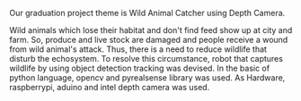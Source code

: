 Our graduation project theme is Wild Animal Catcher using Depth Camera.

Wild animals which lose their habitat and don't find feed show up at city and farm. So, produce and live stock are damaged and people receive a wound from wild animal's attack. Thus, there is a need to reduce wildlife that disturb the echosystem. To resolve this circumstance, robot that captures wildlife by using object detection tracking was devised. In the basic of python language, opencv and pyrealsense library was used. As Hardware, raspberrypi, aduino and intel depth camera was used.
